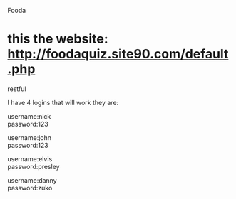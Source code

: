 Fooda

this the website: 
http://foodaquiz.site90.com/default.php
=====

restful 

I have 4 logins that will work they are:

username:nick	
password:123

username:john	
password:123

username:elvis	
password:presley

username:danny	
password:zuko

